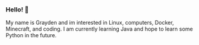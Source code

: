 ### Hello! 👋
My name is Grayden and im interested in Linux, computers, Docker, Minecraft, and coding. I am currently learning Java and hope to learn some Python in the future.

